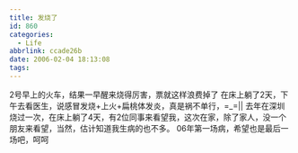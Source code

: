 ```yaml
---
title: 发烧了
id: 860
categories:
  - Life
abbrlink: ccade26b
date: 2006-02-04 18:13:08
tags:
---
```


2号早上的火车，结果一早醒来烧得厉害，票就这样浪费掉了
在床上躺了2天，下午去看医生，说感冒发烧+上火+扁桃体发炎，真是祸不单行，=_=||
去年在深圳烧过一次，在床上躺了4天，有2位同事来看望我，这次在家，除了家人，没一个朋友来看望，当然，估计知道我生病的也不多。
06年第一场病，希望也是最后一场吧，呵呵